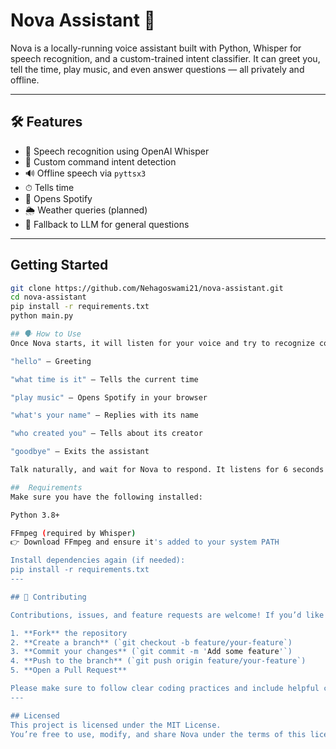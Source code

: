 # Nova Assistant 🤖

Nova is a locally-running voice assistant built with Python, Whisper for speech recognition, and a custom-trained intent classifier. It can greet you, tell the time, play music, and even answer questions — all privately and offline.

---

## 🛠 Features

- 🎤 Speech recognition using OpenAI Whisper
- 🧠 Custom command intent detection
- 🔊 Offline speech via `pyttsx3`
- ⏱ Tells time
- 🎵 Opens Spotify
- 🌦️ Weather queries (planned)
- 🧠 Fallback to LLM for general questions

---

## Getting Started

```bash
git clone https://github.com/Nehagoswami21/nova-assistant.git
cd nova-assistant
pip install -r requirements.txt
python main.py

## 🗣 How to Use
Once Nova starts, it will listen for your voice and try to recognize commands such as:

"hello" — Greeting

"what time is it" — Tells the current time

"play music" — Opens Spotify in your browser

"what's your name" — Replies with its name

"who created you" — Tells about its creator

"goodbye" — Exits the assistant

Talk naturally, and wait for Nova to respond. It listens for 6 seconds by default per input.

##  Requirements
Make sure you have the following installed:

Python 3.8+

FFmpeg (required by Whisper)
👉 Download FFmpeg and ensure it's added to your system PATH

Install dependencies again (if needed):
pip install -r requirements.txt
---

## 🤝 Contributing

Contributions, issues, and feature requests are welcome! If you’d like to help improve Nova Assistant:

1. **Fork** the repository
2. **Create a branch** (`git checkout -b feature/your-feature`)
3. **Commit your changes** (`git commit -m 'Add some feature'`)
4. **Push to the branch** (`git push origin feature/your-feature`)
5. **Open a Pull Request**

Please make sure to follow clear coding practices and include helpful commit messages.
---

## Licensed
This project is licensed under the MIT License.
You’re free to use, modify, and share Nova under the terms of this license.



